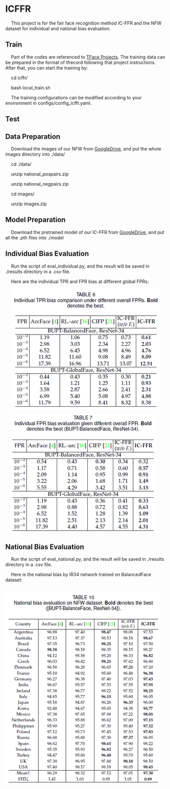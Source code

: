 # ICFFR
&emsp; This project is for the fair face recognition method IC-FFR and the NFW dataset for individual and national bias evaluation.

## Train
&emsp; Part of the codes are referenced to [TFace Projects](https://github.com/Tencent/TFace). The training data can be prepared in the format of tfrecord following that project instructions. After that, you can start the training by:

&emsp; cd icffr/

&emsp; bash local_train.sh

&emsp; The training configurations can be modified according to your environment in configs/config_icffr.yaml.


## Test

## Data Preparation
&emsp; Download the images of our NFW from [GoogleDrive](https://drive.google.com/drive/folders/13bMbZEUcap0yNPJo57I1clKptwyD6ELK?usp=sharing), and put the whole images directory into ./data/

&emsp; cd ./data/

&emsp; unzip national_pospairs.zip

&emsp; unzip national_negpairs.zip

&emsp; cd images/

&emsp; unzip images.zip

## Model Preparation
&emsp; Download the pretrained model of our IC-FFR from [GoogleDrive](https://drive.google.com/drive/folders/1C-Jz0eYm4bwpPhP-EzQXazIwnNZvIf7e?usp=sharing), and put all the .pth files into ./model

## Individual Bias Evaluation
&emsp; Run the script of eval_individual.py, and the result will be saved in ./results directory in a .csv file.

&emsp; Here are the individual TPR and FPR bias at different global FPRs:

&emsp; ![individual_tpr_bias](https://github.com/Sungoing/ICFFR/blob/main/results/individual_tpr_bias.png)

&emsp; ![individual_fpr_bias](https://github.com/Sungoing/ICFFR/blob/main/results/individual_fpr_bias.png)

## National Bias Evaluation
&emsp; Run the script of eval_national.py, and the result will be saved in ./results directory in a .csv file.

&emsp; Here is the national bias by IR34 network trained on BalancedFace dataset:

&emsp; ![national_bias](https://github.com/Sungoing/ICFFR/blob/main/results/national_bias.png)

